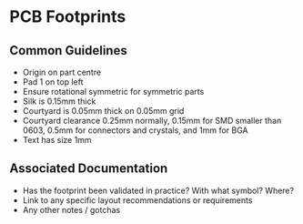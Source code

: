 # PCB Footprints

## Common Guidelines
* Origin on part centre
* Pad 1 on top left
* Ensure rotational symmetric for symmetric parts
* Silk is 0.15mm thick
* Courtyard is 0.05mm thick on 0.05mm grid
* Courtyard clearance 0.25mm normally, 0.15mm for SMD smaller than 0603, 0.5mm 
  for connectors and crystals, and 1mm for BGA
* Text has size 1mm

## Associated Documentation
* Has the footprint been validated in practice? With what symbol? Where?
* Link to any specific layout recommendations or requirements
* Any other notes / gotchas
